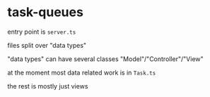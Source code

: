 # task-queues

entry point is `server.ts`

files split over "data types"

"data types" can have several classes "Model"/"Controller"/"View"

at the moment most data related work is in `Task.ts`

the rest is mostly just views

